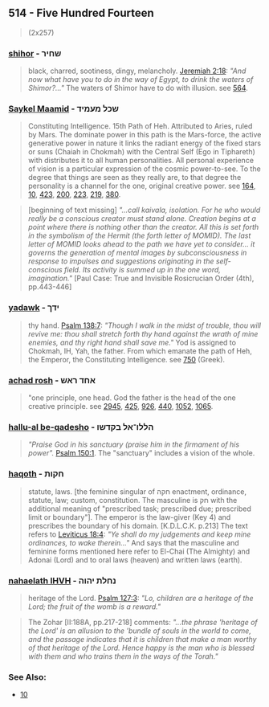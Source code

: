 ## 514 - Five Hundred Fourteen
> (2x257)

### [shihor](/keys/ShChIR) - שחיר
> black, charred, sootiness, dingy, melancholy. [Jeremiah 2:18](http://biblehub.com/jeremiah/2-18.htm): *"And now what have you to do in the way of Egypt, to drink the waters of Shimor?..."* The waters of Shimor have to do with illusion. see [564](564).

### [Saykel Maamid](/keys/ShKL.MOMID) - שכל מעמיד
> Constituting Intelligence. 15th Path of Heh. Attributed to Aries, ruled by Mars. The dominate power in this path is the Mars-force, the active generative power in nature it links the radiant energy of the fixed stars or suns (Chaiah in Chokmah) with the Central Self (Ego in Tiphareth) with distributes it to all human personalities. All personal experience of vision is a particular expression of the cosmic power-to-see. To the degree that things are seen as they really are, to that degree the personality is a channel for the one, original creative power. see [164](164), [10](10), [423](423), [200](200), [223](223), [219](219), [380](380).

> [beginning of text missing] *"...call kaivala, isolation. For he who would really be a conscious creator must stand alone. Creation begins at a point where there is nothing other than the creator. All this is set forth in the symbolism of the Hermit (the forth letter of MOMID). The last letter of MOMID looks ahead to the path we have yet to consider... it governs the generation of mental images by subconsciousness in response to impulses and suggestions originating in the self-conscious field. Its activity is summed up in the one word, imagination."* [Paul Case: True and Invisible Rosicrucian Order (4th), pp.443-446]

### [yadawk](/keys/IDKf) - ידך
> thy hand. [Psalm 138:7](http://biblehub.com/psalms/138-7.htm): *"Though I walk in the midst of trouble, thou will revive me: thou shall stretch forth thy hand against the wrath of mine enemies, and thy right hand shall save me."* Yod is assigned to Chokmah, IH, Yah, the father. From which emanate the path of Heh, the Emperor, the Constituting Intelligence. see [750](750) (Greek).

### [achad rosh](/keys/AChD.RASh) - אחד ראש
> "one principle, one head. God the father is the head of the one creative principle. see [2945](2945), [425](425), [926](926), [440](440), [1052](1052), [1065](1065).

### [hallu-al be-qadesho](/keys/HLLV-AL.BQDShV) - הללו־אל בקדשו
> *"Praise God in his sanctuary (praise him in the firmament of his power".* [Psalm 150:1](http://biblehub.com/psalms/150-1.htm). The "sanctuary" includes a vision of the whole.

### [haqoth](/keys/ChQVTh) - חקות
> statute, laws. [the feminine singular of חקה enactment, ordinance, statute, law; custom, constitution. The masculine is חק with the additional meaning of "prescribed task; prescribed due; prescribed limit or boundary"]. The emperor is the law-giver (Key 4) and prescribes the boundary of his domain. [K.D.L.C.K. p.213] The text refers to [Leviticus 18:4](http://biblehub.com/leviticus/18-4.htm): *"Ye shall do my judgements and keep mine ordinances, to wake therein..."* And says that the masculine and feminine forms mentioned here refer to El-Chai (The Almighty) and Adonai (Lord) and to oral laws (heaven) and written laws (earth).

### [nahaelath IHVH](/keys/NChLTh.IHVH) - נחלת יהוה
> heritage of the Lord. [Psalm 127:3](http://biblehub.com/psalms/127-3.htm): *"Lo, children are a heritage of the Lord; the fruit of the womb is a reward."*

> The Zohar [II:188A, pp.217-218] comments: *"...the phrase 'heritage of the Lord' is an allusion to the 'bundle of souls in the world to come, and the passage indicates that it is children that make a man worthy of that heritage of the Lord. Hence happy is the man who is blessed with them and who trains them in the ways of the Torah."*

### See Also:

- [10](10)